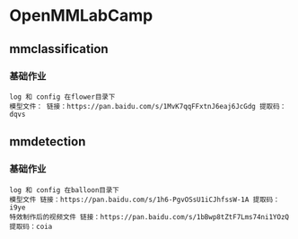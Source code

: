 # OpenMMLabCamp
 ## mmclassification
  ### 基础作业
    log 和 config 在flower目录下
    模型文件： 链接：https://pan.baidu.com/s/1MvK7qqFFxtnJ6eaj6JcGdg 提取码：dqvs
 ## mmdetection
 ### 基础作业
    log 和 config 在balloon目录下
    模型文件 链接：https://pan.baidu.com/s/1h6-PgvOSsU1iCJhfssW-1A 提取码：i9ye
    特效制作后的视频文件 链接：https://pan.baidu.com/s/1bBwp8tZtF7Lms74ni1YOzQ 提取码：coia
